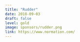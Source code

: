```yaml
---
title: "Rudder"
date: 2018-09-03
draft: false
level: gold
image: sponsors/rudder.png
link: https://www.normation.com/
---
```



